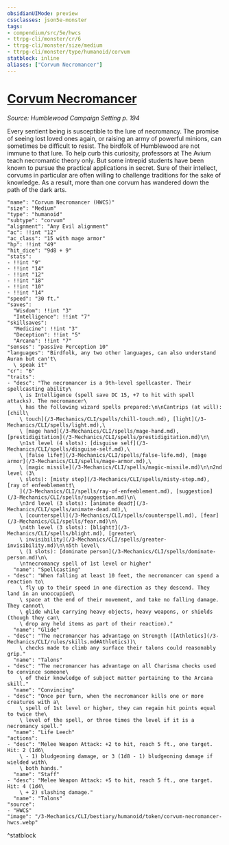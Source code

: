```yaml
---
obsidianUIMode: preview
cssclasses: json5e-monster
tags:
- compendium/src/5e/hwcs
- ttrpg-cli/monster/cr/6
- ttrpg-cli/monster/size/medium
- ttrpg-cli/monster/type/humanoid/corvum
statblock: inline
aliases: ["Corvum Necromancer"]
---
```

# [Corvum Necromancer](3-Mechanics\CLI\bestiary\humanoid/corvum-necromancer-hwcs.md)
*Source: Humblewood Campaign Setting p. 194*  

Every sentient being is susceptible to the lure of necromancy. The promise of seeing lost loved ones again, or raising an army of powerful minions, can sometimes be difficult to resist. The birdfolk of Humblewood are not immune to that lure. To help curb this curiosity, professors at The Avium teach necromantic theory only. But some intrepid students have been known to pursue the practical applications in secret. Sure of their intellect, corvums in particular are often willing to challenge traditions for the sake of knowledge. As a result, more than one corvum has wandered down the path of the dark arts.

```statblock
"name": "Corvum Necromancer (HWCS)"
"size": "Medium"
"type": "humanoid"
"subtype": "corvum"
"alignment": "Any Evil alignment"
"ac": !!int "12"
"ac_class": "15 with mage armor"
"hp": !!int "49"
"hit_dice": "9d8 + 9"
"stats":
- !!int "9"
- !!int "14"
- !!int "12"
- !!int "18"
- !!int "10"
- !!int "14"
"speed": "30 ft."
"saves":
  "Wisdom": !!int "3"
  "Intelligence": !!int "7"
"skillsaves":
  "Medicine": !!int "3"
  "Deception": !!int "5"
  "Arcana": !!int "7"
"senses": "passive Perception 10"
"languages": "Birdfolk, any two other languages, can also understand Auran but can't\
  \ speak it"
"cr": "6"
"traits":
- "desc": "The necromancer is a 9th-level spellcaster. Their spellcasting ability\
    \ is Intelligence (spell save DC 15, +7 to hit with spell attacks). The necromancer\
    \ has the following wizard spells prepared:\n\nCantrips (at will): [chill\
    \ touch](/3-Mechanics/CLI/spells/chill-touch.md), [light](/3-Mechanics/CLI/spells/light.md),\
    \ [mage hand](/3-Mechanics/CLI/spells/mage-hand.md), [prestidigitation](/3-Mechanics/CLI/spells/prestidigitation.md)\n\
    \n1st level (4 slots): [disguise self](/3-Mechanics/CLI/spells/disguise-self.md),\
    \ [false life†](/3-Mechanics/CLI/spells/false-life.md), [mage armor](/3-Mechanics/CLI/spells/mage-armor.md),\
    \ [magic missile](/3-Mechanics/CLI/spells/magic-missile.md)\n\n2nd level (3\
    \ slots): [misty step](/3-Mechanics/CLI/spells/misty-step.md), [ray of enfeeblement†\
    ](/3-Mechanics/CLI/spells/ray-of-enfeeblement.md), [suggestion](/3-Mechanics/CLI/spells/suggestion.md)\n\
    \n3rd level (3 slots): [animate dead†](/3-Mechanics/CLI/spells/animate-dead.md),\
    \ [counterspell](/3-Mechanics/CLI/spells/counterspell.md), [fear](/3-Mechanics/CLI/spells/fear.md)\n\
    \n4th level (3 slots): [blight†](/3-Mechanics/CLI/spells/blight.md), [greater\
    \ invisibility](/3-Mechanics/CLI/spells/greater-invisibility.md)\n\n5th level\
    \ (1 slots): [dominate person](/3-Mechanics/CLI/spells/dominate-person.md)\n\
    \n†necromancy spell of 1st level or higher"
  "name": "Spellcasting"
- "desc": "When falling at least 10 feet, the necromancer can spend a reaction to\
    \ fly up to their speed in one direction as they descend. They land in an unoccupied\
    \ space at the end of their movement, and take no falling damage. They cannot\
    \ glide while carrying heavy objects, heavy weapons, or shields (though they can\
    \ drop any held items as part of their reaction)."
  "name": "Glide"
- "desc": "The necromancer has advantage on Strength ([Athletics](/3-Mechanics/CLI/rules/skills.md#Athletics))\
    \ checks made to climb any surface their talons could reasonably grip."
  "name": "Talons"
- "desc": "The necromancer has advantage on all Charisma checks used to convince someone\
    \ of their knowledge of subject matter pertaining to the Arcana skill."
  "name": "Convincing"
- "desc": "Once per turn, when the necromancer kills one or more creatures with a\
    \ spell of 1st level or higher, they can regain hit points equal to twice the\
    \ level of the spell, or three times the level if it is a necromancy spell."
  "name": "Life Leech"
"actions":
- "desc": "Melee Weapon Attack: +2 to hit, reach 5 ft., one target. Hit: 2 (1d6\
    \ - 1) bludgeoning damage, or 3 (1d8 - 1) bludgeoning damage if wielded with\
    \ both hands."
  "name": "Staff"
- "desc": "Melee Weapon Attack: +5 to hit, reach 5 ft., one target. Hit: 4 (1d4\
    \ + 2) slashing damage."
  "name": "Talons"
"source":
- "HWCS"
"image": "/3-Mechanics/CLI/bestiary/humanoid/token/corvum-necromancer-hwcs.webp"
```
^statblock